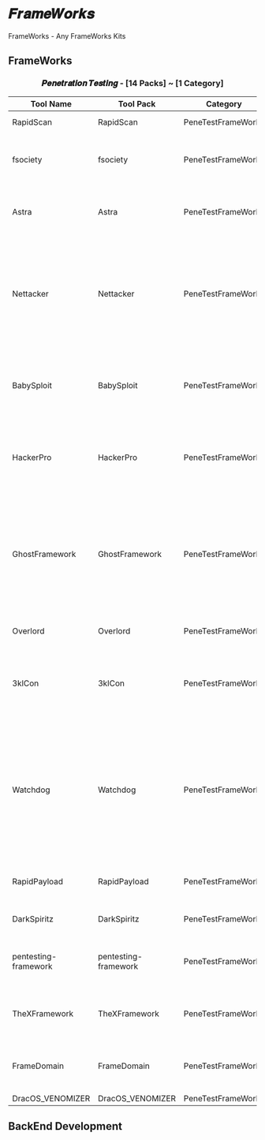 # 𝑭𝒓𝒂𝒎𝒆𝑾𝒐𝒓𝒌𝒔
FrameWorks - Any FrameWorks Kits



##  FrameWorks

<div align="center">

### 𝑷𝒆𝒏𝒆𝒕𝒓𝒂𝒕𝒊𝒐𝒏 𝑻𝒆𝒔𝒕𝒊𝒏𝒈 - [14 Packs] ~ [1 Category]

| Tool Name | Tool Pack | Category | Link | Istaller | Dependency | Description |
|---|---|---|---|---|---|---|
| RapidScan | RapidScan | PeneTestFrameWorks | https://github.com/skavngr/rapidscan | git | git,python | 🆕 The Multi-Tool Web Vulnerability Scanner. |
| fsociety | fsociety | PeneTestFrameWorks | https://github.com/Manisso/fsociety | git | python,git | A Penetration Testing Framework, you will have every script that a hacker needs. Works with Python 2. |
| Astra | Astra | PeneTestFrameWorks | https://github.com/flipkart-incubator/Astra | git | python,git | REST API penetration testing is complex due to continuous changes in existing APIs and newly added APIs. |
| Nettacker | Nettacker | PeneTestFrameWorks | https://github.com/OWASP/Nettacker | git | python,git | OWASP Nettacker project is created to automate information gathering, vulnerability scanning and eventually generating a report for networks, including services, bugs, vulnerabilities, misconfigurations, and other information. |
| BabySploit | BabySploit | PeneTestFrameWorks | https://github.com/M4cs/BabySploit | git | git,python | BabySploit is a penetration testing toolkit aimed at making it easy to learn how to use bigger, more complicated frameworks like Metasploit. |
| HackerPro | HackerPro | PeneTestFrameWorks | https://github.com/jaykali/hackerpro | git | python,git | All in One Hacking Tool for Linux & Android (Termux). Make your linux environment into a Hacking Machine. Hackers are welcome in our blog |
| GhostFramework | GhostFramework | PeneTestFrameWorks | https://github.com/jaykali/ghost | git | python,git | Ghost Framework is an Android post-exploitation framework that exploits the Android Debug Bridge to remotely access an Android device. Ghost Framework gives you the power and convenience of remote Android device administration.|
| Overlord | Overlord | PeneTestFrameWorks | https://github.com/qsecure-labs/overlord | git | python,git | Overlord - Red Teaming Infrastructure Automation |
| 3klCon | 3klCon | PeneTestFrameWorks | https://github.com/eslam3kl/3klCon | git | python,git | Automation Recon tool which works with Large & Medium scopes. It performs more than 20 tasks and gets back all the results in separated files. |
| Watchdog | Watchdog | PeneTestFrameWorks | https://github.com/flipkart-incubator/watchdog | git | python,node,php,ruby,git | **Watchog** is an integration of open source security tools aimed to provide a holistic security view for a given domain/IP. The way Watchdog is built, it can be used by product security teams, red teams and also by bug bounty hunters to get a 360° view of any Internet property it scans. |
| RapidPayload | RapidPayload | PeneTestFrameWorks | https://github.com/AngelSecurityTeam/RapidPayload | git | python,git | Framework RapidPayload - Metasploit Payload Generator |
| DarkSpiritz | DarkSpiritz | PeneTestFrameWorks | https://github.com/M4cs/DarkSpiritz | git | python | 🌔 Official Repository for DarkSpiritz Penetration Framework |
| pentesting-framework | pentesting-framework | PeneTestFrameWorks | https://github.com/abhackerofficial/pentesting-framework | git | git,nodephp,git | Pentesting Framework is a bundle of penetration testing tools, Includes - security, pentesting, hacking and many more. |
| TheXFramework | TheXFramework | PeneTestFrameWorks | https://github.com/r3dxpl0it/TheXFramework | git | python,lua,node | Network/WebApplication Information Gathering, Enumeration and Vulnerability Scanning (Under Development) |
| FrameDomain | FrameDomain | PeneTestFrameWorks | https://github.com/AngelSecurityTeam/FrameDomain | git | python,git | FrameDomain Framework - subdomains enumeration tool for penetration testers |
| DracOS_VENOMIZER | DracOS_VENOMIZER | PeneTestFrameWorks | https://github.com/faizH3/DracOS_VENOMIZER | git | git,python | Penetration Tools List |
</div>

## BackEnd Development
